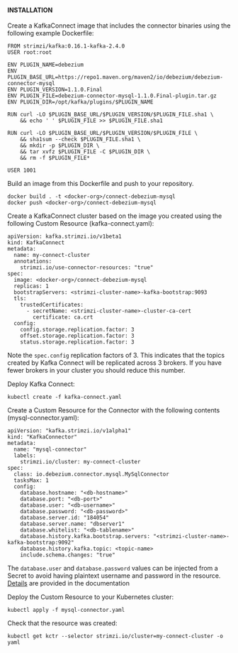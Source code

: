 #### INSTALLATION

Create a KafkaConnect image that includes the connector binaries using the following example Dockerfile:
 
```
FROM strimzi/kafka:0.16.1-kafka-2.4.0
USER root:root
 
ENV PLUGIN_NAME=debezium
ENV PLUGIN_BASE_URL=https://repo1.maven.org/maven2/io/debezium/debezium-connector-mysql
ENV PLUGIN_VERSION=1.1.0.Final
ENV PLUGIN_FILE=debezium-connector-mysql-1.1.0.Final-plugin.tar.gz
ENV PLUGIN_DIR=/opt/kafka/plugins/$PLUGIN_NAME
 
RUN curl -LO $PLUGIN_BASE_URL/$PLUGIN_VERSION/$PLUGIN_FILE.sha1 \
    && echo ' ' $PLUGIN_FILE >> $PLUGIN_FILE.sha1
 
RUN curl -LO $PLUGIN_BASE_URL/$PLUGIN_VERSION/$PLUGIN_FILE \
    && sha1sum --check $PLUGIN_FILE.sha1 \
    && mkdir -p $PLUGIN_DIR \
    && tar xvfz $PLUGIN_FILE -C $PLUGIN_DIR \
    && rm -f $PLUGIN_FILE*
 
USER 1001
```

Build an image from this Dockerfile and push to your repository.
 
```
docker build . -t <docker-org>/connect-debezium-mysql
docker push <docker-org>/connect-debezium-mysql
```

Create a KafkaConnect cluster based on the image you created using the following Custom Resource (kafka-connect.yaml):

```
apiVersion: kafka.strimzi.io/v1beta1
kind: KafkaConnect
metadata:
  name: my-connect-cluster
  annotations:
    strimzi.io/use-connector-resources: "true"
spec:
  image: <docker-org>/connect-debezium-mysql
  replicas: 1
  bootstrapServers: <strimzi-cluster-name>-kafka-bootstrap:9093
  tls:
    trustedCertificates:
      - secretName: <strimzi-cluster-name>-cluster-ca-cert
        certificate: ca.crt
  config:
    config.storage.replication.factor: 3 
    offset.storage.replication.factor: 3
    status.storage.replication.factor: 3
```
 
Note the `spec.config` replication factors of 3. This indicates that the topics created by Kafka Connect will be replicated across 3 brokers. 
If you have fewer brokers in your cluster you should reduce this number. 

Deploy Kafka Connect:
 
```
kubectl create -f kafka-connect.yaml
```

Create a Custom Resource for the Connector with the following contents (mysql-connector.yaml):

```
apiVersion: "kafka.strimzi.io/v1alpha1"
kind: "KafkaConnector"
metadata:
  name: "mysql-connector"
  labels:
    strimzi.io/cluster: my-connect-cluster
spec:
  class: io.debezium.connector.mysql.MySqlConnector
  tasksMax: 1
  config:
    database.hostname: "<db-hostname>"
    database.port: "<db-port>"
    database.user: "<db-username>" 
    database.password: "<db-password>" 
    database.server.id: "184054"
    database.server.name: "dbserver1"
    database.whitelist: "<db-tablename>"
    database.history.kafka.bootstrap.servers: "<strimzi-cluster-name>-kafka-bootstrap:9092"
    database.history.kafka.topic: <topic-name>
    include.schema.changes: "true"
```

The `database.user` and `database.password` values can be injected from a Secret to avoid having plaintext username and password in the resource. 
[Details](https://strimzi.io/docs/operators/master/using.html#proc-kafka-connect-mounting-volumes-deployment-configuration-kafka-connect) are provided in the documentation 

Deploy the Custom Resource to your Kubernetes cluster:
```
kubectl apply -f mysql-connector.yaml
```

Check that the resource was created:
```
kubectl get kctr --selector strimzi.io/cluster=my-connect-cluster -o yaml
``` 
